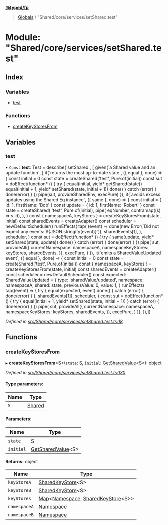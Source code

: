 **[@typed/fp](../README.md)**

> [Globals](../globals.md) / "Shared/core/services/setShared.test"

# Module: "Shared/core/services/setShared.test"

## Index

### Variables

* [test](_shared_core_services_setshared_test_.md#test)

### Functions

* [createKeyStoresFrom](_shared_core_services_setshared_test_.md#createkeystoresfrom)

## Variables

### test

• `Const` **test**: Test = describe(\`setShared\`, [ given(\`a Shared value and an update function\`, [ it(\`returns the most up-to-date state\`, ({ equal }, done) => { const initial = 0 const state = createShared('test', Pure.of(initial)) const sut = doEffect(function* () { try { equal(initial, yield* getShared(state)) equal(initial + 1, yield* setShared(state, initial + 1)) done() } catch (error) { done(error) } }) pipe(sut, provideSharedEnv, execPure) }), it(\`avoids excess updates using the Shared Eq instance\`, ({ same }, done) => { const initial = { id: 1, firstName: 'Bob' } const update = { id: 1, firstName: 'Robert' } const state = createShared( 'test', Pure.of(initial), pipe( eqNumber, contramap((s) => s.id), ), ) const { namespaceA, keyStores } = createKeyStoresFrom(state, initial) const sharedEvents = createAdapter() const scheduler = newDefaultScheduler() runEffects( tap( (event) => done(new Error(\`Did not expect any events: ${JSON.stringify(event)}\`)), sharedEvents[1], ), scheduler, ) const sut = doEffect(function* () { try { same(update, yield* setShared(state, update)) done() } catch (error) { done(error) } }) pipe( sut, provideAll({ currentNamespace: namespaceA, namespaceKeyStores: keyStores, sharedEvents, }), execPure, ) }), it(\`emits a SharedValueUpdated event\`, ({ equal }, done) => { const initial = 0 const state = createShared('test', Pure.of(initial)) const { namespaceA, keyStores } = createKeyStoresFrom(state, initial) const sharedEvents = createAdapter() const scheduler = newDefaultScheduler() const expected: SharedValueUpdated = { type: 'sharedValue/updated', namespace: namespaceA, shared: state, previousValue: 0, value: 1, } runEffects( tap((event) => { try { equal(expected, event) done() } catch (error) { done(error) } }, sharedEvents[1]), scheduler, ) const sut = doEffect(function* () { try { equal(initial + 1, yield* setShared(state, initial + 1)) } catch (error) { done(error) } }) pipe( sut, provideAll({ currentNamespace: namespaceA, namespaceKeyStores: keyStores, sharedEvents, }), execPure, ) }), ]),])

*Defined in [src/Shared/core/services/setShared.test.ts:18](https://github.com/TylorS/typed-fp/blob/41076ce/src/Shared/core/services/setShared.test.ts#L18)*

## Functions

### createKeyStoresFrom

▸ **createKeyStoresFrom**\<S>(`state`: S, `initial`: [GetSharedValue](_shared_core_model_shared_.md#getsharedvalue)\<S>): object

*Defined in [src/Shared/core/services/setShared.test.ts:130](https://github.com/TylorS/typed-fp/blob/41076ce/src/Shared/core/services/setShared.test.ts#L130)*

#### Type parameters:

Name | Type |
------ | ------ |
`S` | [Shared](_shared_core_model_shared_.shared.md) |

#### Parameters:

Name | Type |
------ | ------ |
`state` | S |
`initial` | [GetSharedValue](_shared_core_model_shared_.md#getsharedvalue)\<S> |

**Returns:** object

Name | Type |
------ | ------ |
`keyStoreA` | [SharedKeyStore](../interfaces/_shared_core_model_sharedkeystore_.sharedkeystore.md)\<S> |
`keyStoreB` | [SharedKeyStore](../interfaces/_shared_core_model_sharedkeystore_.sharedkeystore.md)\<S> |
`keyStores` | [Map](../interfaces/_shared_core_model_sharedkeystore_.sharedkeystore.md#map)\<[Namespace](_shared_core_model_namespace_.namespace.md), [SharedKeyStore](../interfaces/_shared_core_model_sharedkeystore_.sharedkeystore.md)\<S>> |
`namespaceA` | [Namespace](_shared_core_model_namespace_.namespace.md) |
`namespaceB` | [Namespace](_shared_core_model_namespace_.namespace.md) |

